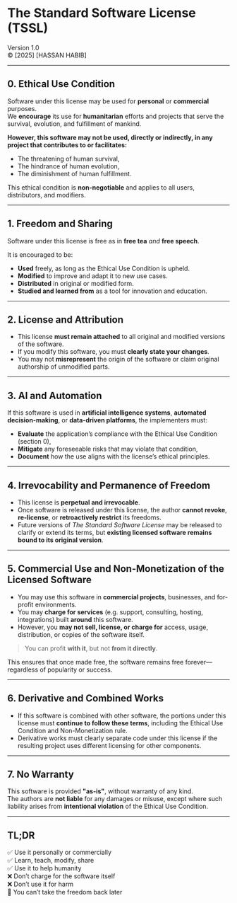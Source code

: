 # The Standard Software License (TSSL)
Version 1.0  
© [2025] [HASSAN HABIB]  

---

## 0. Ethical Use Condition

Software under this license may be used for **personal** or **commercial** purposes.  
We **encourage** its use for **humanitarian** efforts and projects that serve the survival, evolution, and fulfillment of mankind.

**However, this software may not be used, directly or indirectly, in any project that contributes to or facilitates:**

- The threatening of human survival,  
- The hindrance of human evolution,  
- The diminishment of human fulfillment.

This ethical condition is **non-negotiable** and applies to all users, distributors, and modifiers.

---

## 1. Freedom and Sharing

Software under this license is free as in **free tea** *and* **free speech**.

It is encouraged to be:

- **Used** freely, as long as the Ethical Use Condition is upheld.  
- **Modified** to improve and adapt it to new use cases.  
- **Distributed** in original or modified form.  
- **Studied and learned from** as a tool for innovation and education.

---

## 2. License and Attribution

- This license **must remain attached** to all original and modified versions of the software.  
- If you modify this software, you must **clearly state your changes**.  
- You may not **misrepresent** the origin of the software or claim original authorship of unmodified parts.

---

## 3. AI and Automation

If this software is used in **artificial intelligence systems**, **automated decision-making**, or **data-driven platforms**, the implementers must:

- **Evaluate** the application’s compliance with the Ethical Use Condition (section 0),  
- **Mitigate** any foreseeable risks that may violate that condition,  
- **Document** how the use aligns with the license’s ethical principles.

---

## 4. Irrevocability and Permanence of Freedom

- This license is **perpetual and irrevocable**.  
- Once software is released under this license, the author **cannot revoke**, **re-license**, or **retroactively restrict** its freedoms.  
- Future versions of *The Standard Software License* may be released to clarify or extend its terms, but **existing licensed software remains bound to its original version**.

---

## 5. Commercial Use and Non-Monetization of the Licensed Software

- You may use this software in **commercial projects**, businesses, and for-profit environments.  
- You may **charge for services** (e.g. support, consulting, hosting, integrations) built **around** this software.  
- However, you **may not sell, license, or charge for** access, usage, distribution, or copies of the software itself.

> You can profit **with it**, but not **from it directly**.

This ensures that once made free, the software remains free forever—regardless of popularity or success.

---

## 6. Derivative and Combined Works

- If this software is combined with other software, the portions under this license must **continue to follow these terms**, including the Ethical Use Condition and Non-Monetization rule.  
- Derivative works must clearly separate code under this license if the resulting project uses different licensing for other components.

---

## 7. No Warranty

This software is provided **"as-is"**, without warranty of any kind.  
The authors are **not liable** for any damages or misuse, except where such liability arises from **intentional violation** of the Ethical Use Condition.

---

## TL;DR

✅ Use it personally or commercially  
✅ Learn, teach, modify, share  
✅ Use it to help humanity  
❌ Don’t charge for the software itself  
❌ Don’t use it for harm  
🚫 You can’t take the freedom back later
